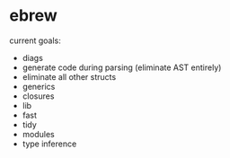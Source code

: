 # ebrew

current goals:
- diags
- generate code during parsing (eliminate AST entirely)
- eliminate all other structs
- generics
- closures
- lib
- fast
- tidy
- modules
- type inference
